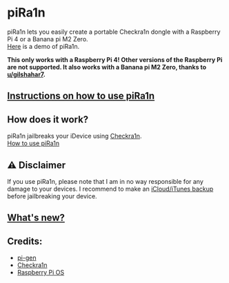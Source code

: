 # piRa1n
piRa1n lets you easily create a portable Checkra1n dongle with a Raspberry Pi 4 or a Banana pi M2 Zero.\
[Here](https://youtu.be/lqGb8SG-VII) is a demo of piRa1n.

**This only works with a Raspberry Pi 4! Other versions of the Raspberry Pi are not supported. It also works with a Banana pi M2 Zero, thanks to [u/gilshahar7](https://www.reddit.com/user/gilshahar7/).**

## [Instructions on how to use piRa1n](https://github.com/raspberryenvoie/piRa1n/wiki)

## How does it work?
piRa1n jailbreaks your iDevice using [Checkra1n](https://checkra.in/).\
[How to use piRa1n](https://github.com/raspberryenvoie/piRa1n/wiki/4.-How-to-use-piRa1n)

## ⚠️ Disclaimer
If you use piRa1n, please note that I am in no way responsible for any damage to your devices.
I recommend to make an [iCloud/iTunes backup](https://support.apple.com/en-us/HT203977) before jailbreaking your device.

## [What's new?](https://github.com/raspberryenvoie/piRa1n/blob/master/CHANGELOG.md)

## Credits:
- [pi-gen](https://github.com/RPi-Distro/Pi-gen)
- [Checkra1n](https://checkra.in)
- [Raspberry Pi OS](https://www.raspberrypi.org/downloads/raspbian/)
